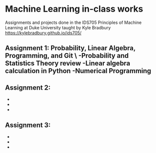 # Machine Learning in-class works
Assignments and projects done in the IDS705 Principles of Machine Learning at Duke University taught by Kyle Bradbury
https://kylebradbury.github.io/ids705/

Assignment 1: Probability, Linear Algebra, Programming, and Git \\
-Probability and Statistics Theory review
-Linear algebra calculation in Python
-Numerical Programming
-

Assignment 2:
-
-
-
-

Assignment 3:
-
-
-
-
